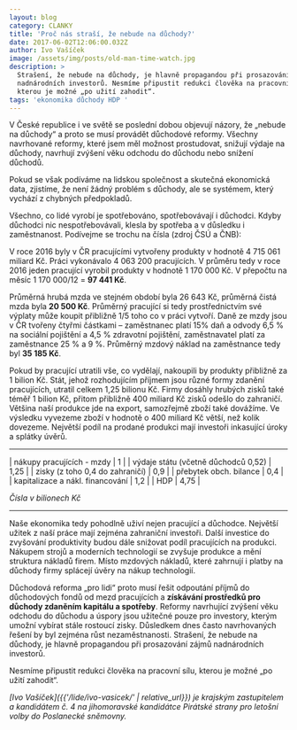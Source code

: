 ```yaml
---
layout: blog
category: CLANKY
title: 'Proč nás straší, že nebude na důchody?'
date: 2017-06-02T12:06:00.032Z
author: Ivo Vašíček
image: /assets/img/posts/old-man-time-watch.jpg
description: >
  Strašení, že nebude na důchody, je hlavně propagandou při prosazování zájmů
  nadnárodních investorů. Nesmíme připustit redukci člověka na pracovní sílu,
  kterou je možné „po užití zahodit“.   
tags: 'ekonomika důchody HDP '
---
```

V České republice i ve světě se poslední dobou objevují názory, že „nebude na důchody“ a proto se musí provádět důchodové reformy. Všechny navrhované reformy, které jsem měl možnost prostudovat, snižují výdaje na důchody, navrhují zvýšení věku odchodu do důchodu nebo snížení důchodů. 

Pokud se však podíváme na lidskou společnost a skutečná ekonomická data, zjistíme, že není žádný problém s důchody, ale se systémem, který vychází z chybných  předpokladů.

Všechno, co lidé vyrobí je spotřebováno, spotřebovávají i důchodci. Kdyby důchodci nic nespotřebovávali, klesla by spotřeba a v důsledku i zaměstnanost. Podívejme se trochu na čísla (zdroj ČSÚ a ČNB):

V roce 2016 byly v ČR pracujícími vytvořeny produkty v hodnotě 4 715 061 miliard Kč. Práci vykonávalo 4 063 200 pracujících. V průměru tedy v roce 2016 jeden pracující vyrobil produkty v hodnotě 1 170 000 Kč. V přepočtu na měsíc 1 170 000/12 = **97 441 Kč**.

Průměrná hrubá mzda ve stejném období byla 26 643 Kč, průměrná čistá mzda byla **20 500 Kč**. Průměrný pracující si tedy prostřednictvím své výplaty může koupit přibližně 1/5 toho co v práci vytvoří. Daně ze mzdy jsou v ČR tvořeny čtyřmi částkami – zaměstnanec platí 15% daň a odvody 6,5 % na sociální pojištění a 4,5 % zdravotní pojištění, zaměstnavatel platí za zaměstnance 25 % a 9 %. Průměrný mzdový náklad na zaměstnance tedy byl **35 185 Kč**.

Pokud by pracující utratili vše, co vydělají, nakoupili by produkty přibližně za 1 bilion Kč. Stát, jehož rozhodujícím příjmem jsou různé formy zdanění pracujících, utratil celkem 1,25 bilionu Kč. Firmy dosáhly hrubých zisků také téměř 1 bilion Kč, přitom přibližně 400 miliard Kč zisků odešlo do zahraničí. Většina naší produkce jde na export, samozřejmě zboží také dovážíme. Ve výsledku vyvezeme zboží v hodnotě o 400 miliard  Kč větší, než kolik dovezeme. Největší podíl na prodané produkci mají investoři inkasující úroky a splátky úvěrů. 

---

| nákupy pracujících - mzdy | 1 |
| výdaje státu (včetně důchodců 0,52) | 1,25 |
| zisky (z toho 0,4 do zahraničí) | 0,9 |
| přebytek obch. bilance | 0,4 |
| kapitalizace a nákl. financování | 1,2 |
| HDP | 4,75 |

*Čísla v bilionech Kč*

---

Naše ekonomika tedy pohodlně uživí nejen pracující a důchodce. Největší užitek z naší práce mají zejména zahraniční investoři. Další investice do zvyšování produktivity budou dále snižovat podíl pracujících na produkci. Nákupem strojů a moderních technologií se zvyšuje produkce a mění struktura nákladů firem. Místo mzdových nákladů, které zahrnují i platby na důchody firmy splácejí úvěry na nákup technologií.

Důchodová reforma „pro lidi“ proto musí řešit odpoutání příjmů do důchodových fondů od mezd pracujících a **získávání prostředků pro důchody zdaněním kapitálu a spotřeby**. Reformy navrhující zvýšení věku odchodu do důchodu a úspory jsou užitečné pouze pro investory, kterým umožní vybírat stále rostoucí zisky. Důsledkem dnes často navrhovaných řešení by byl zejména růst nezaměstnanosti. Strašení, že nebude na důchody, je hlavně propagandou při prosazování zájmů nadnárodních investorů.

Nesmíme připustit redukci člověka na pracovní sílu, kterou je možné „po užití zahodit“.   

*[Ivo Vašíček]({{'/lide/ivo-vasicek/' | relative_url}}) je krajským zastupitelem a kandidátem č. 4 na jihomoravské kandidátce Pirátské strany pro letošní volby do Poslanecké sněmovny.*





